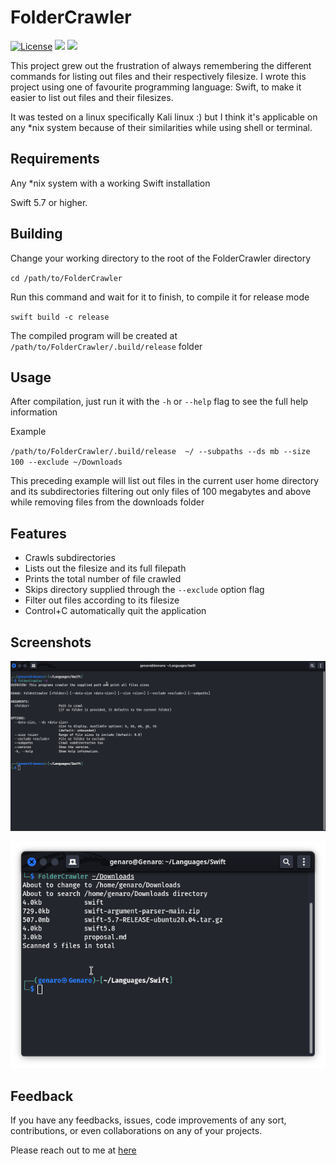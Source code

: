 # FolderCrawler

[![License](https://img.shields.io/badge/License-Apache_2.0-blue.svg)](https://opensource.org/licenses/Apache-2.0) 
<img src="https://img.shields.io/badge/Swift-5.7_5.8-Orange?style=flat-square" />
<img src="https://img.shields.io/badge/platforms-macOS%20%7C%20Linux-lightgrey.svg" /> 

This project grew out the frustration of always remembering the different commands for listing out files and their respectively filesize. I wrote this project using one of favourite programming language: Swift, to make it easier to list out files and their filesizes.

It was tested on a linux specifically Kali linux :) but I think it's applicable on any *nix system because of their similarities while using shell or terminal.

## Requirements

Any *nix system with a working Swift installation

Swift 5.7 or higher.


## Building
Change your working directory to the root of the FolderCrawler directory

``cd /path/to/FolderCrawler``

Run this command and wait for it to finish, to compile it for release mode

``swift build -c release``

The compiled program will be created at ``/path/to/FolderCrawler/.build/release`` folder

## Usage

After compilation, just run it with the ``-h`` or ``--help`` flag to see the full help information 

Example

``/path/to/FolderCrawler/.build/release  ~/ --subpaths --ds mb --size 100 --exclude ~/Downloads``

This preceding example will list out files in the current user home directory and its subdirectories filtering out only files of 100 megabytes and above while removing files from the downloads folder

## Features

- Crawls subdirectories 
- Lists out the filesize and its full filepath 
- Prints the total number of file crawled
- Skips directory supplied through the ``--exclude`` option flag
- Filter out files according to its filesize
- Control+C automatically quit the application


## Screenshots

![App Screenshot](./img/Screenshot-1.png/)

![App Screenshot](./img/Screenshot-2.png/)


## Feedback

If you have any feedbacks, issues, code improvements of any sort, contributions, or even collaborations on any of your projects.

Please reach out to me at [here](mailto:christian25589@gmail.com)
